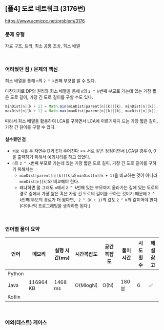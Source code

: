 ## [플4] 도로 네트워크 (3176번)

https://www.acmicpc.net/problem/3176

### 문제 유형

자료 구조, 트리, 최소 공통 조상, 희소 배열

<br>

### 어려웠던 점 / 문제의 핵심

희소 배열을 통해 `n`의 `2 ^ k`번째 부모를 알 수 있다.

마찬가지로 DP의 원리와 희소 배열을 통해 `n`의 `2 ^ k`번째 부모로 가는데 있는 가장 짧은 도로 길이, 가장 긴 도로 길이를 구할 수도 있다.

```java
minDist[n][k + 1] = Math.min(minDist[parent[n][k]][k], minDist[n][k]);
maxDist[n][k + 1] = Math.max(maxDist[parent[n][k]][k], maxDist[n][k]);
```

따라서 희소 배열을 활용하여 LCA를 구하면서 LCA에 이르기까지 드는 가장 짧은 길이, 가장 긴 길이를 구할 수 있다.

#### 실수했던 점

- `서로 다른` 두 자연수 D와 E가 주어진다 => 서로 같은 정점이면서 LCA일 경우 0, 0을 출력하기 위해서 예외처리를 하고 있었다.
- `n`의 `2 ^ k`번째 부모로 가는데 있는 가장 짧은 도로 길이, 가장 긴 도로 길이를 구하기 위해서는
  - `minDist[parent[n][k]][k]`과 `minDist[n][k + 1]`을 비교하는 것이 아니라 `minDist[n][k]`와 비교해야 한다.
  - 왜냐하면 말 그래도 `n`에서 `2 ^ k`번째 있는 부모까지 올라가는 길에 있는 도로의 경로 중에서 가장 짧은 혹은 가장 긴 도로의 길이를 구하는 것이기 때문에 `2 ^ k`번째 부모의 경로가 더 짧다면, ` 2 ^ (K + 1)`의 값도 `2 ^ K`의 값이어야 한다. (다이나믹 프로그래밍을 생각하면 된다.)

<br>

### 언어별 풀이 요약

| 언어   | 메모리    | 실행 시간(ms) | 시간복잡도 | 공간복잡도 | 풀이 시간 | 시도 횟수 | 해설 참고          |
| ------ | --------- | ------------- | ---------- | ---------- | --------- | --------- | ------------------ |
| Python |           |               |            |            |           |           |                    |
| Java   | 116964 KB | 1468 ms       | O(MlogN)   | O(N)       | 180 분    | 6         | :white_check_mark: |
| Kotlin |           |               |            |            |           |           |                    |

<br>

### 예외(테스트) 케이스

```
```

